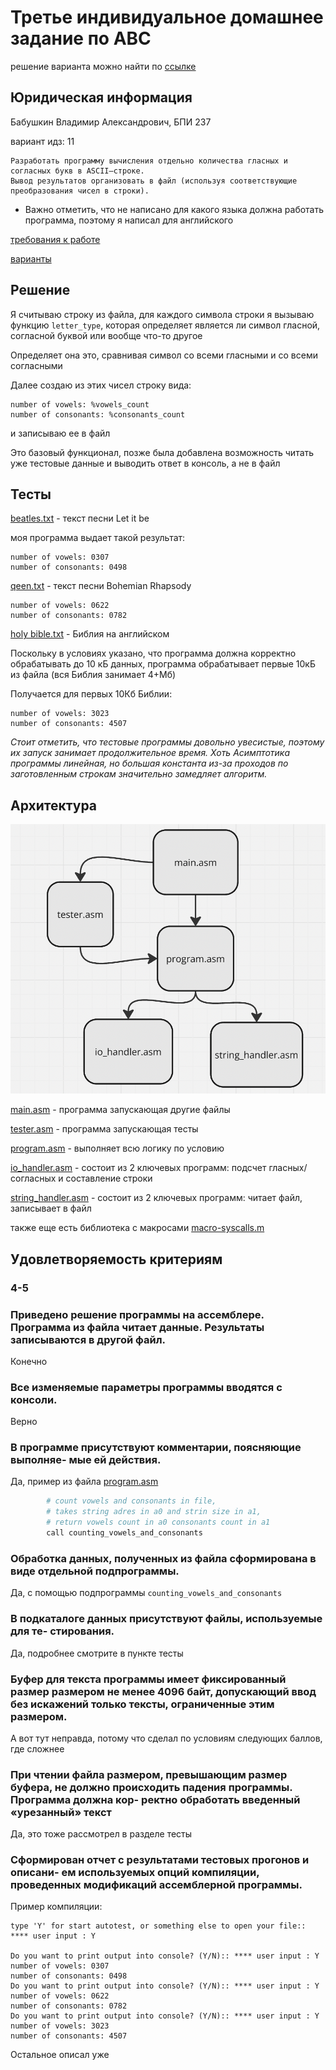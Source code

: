 # Третье индивидуальное домашнее задание по АВС

решение варианта можно найти по [ссылке](https://github.com/Babushkin05/HSE-ABC-OS-course/tree/main/IDZ3)

## Юридическая информация

Бабушкин Владимир Александрович, БПИ 237

вариант идз: 11

```
Разработать программу вычисления отдельно количества гласных и согласных букв в ASCII–строке.
Вывод результатов организовать в файл (используя соответствующие преобразования чисел в строки).
```
- Важно отметить, что не написано для какого языка должна работать программа, поэтому я написал для английского

[требования к работе](req-task-strings.pdf)

[варианты](task-strings.pdf)

## Решение


Я считываю строку из файла, для каждого символа строки я вызываю функцию ```letter_type```, которая определяет является ли символ гласной, согласной буквой или вообще что-то другое

Определяет она это, сравнивая символ со всеми гласными и со всеми согласными

Далее создаю из этих чисел строку вида:

```
number of vowels: %vowels_count
number of consonants: %consonants_count
```

и записываю ее в файл

Это базовый функционал, позже была добавлена возможность читать уже тестовые данные и выводить ответ в консоль, а не в файл

## Тесты

[beatles.txt](beatles.txt) - текст песни Let it be 

моя программа выдает такой результат:

```
number of vowels: 0307
number of consonants: 0498
```

[qeen.txt](qeen.txt) - текст песни Bohemian Rhapsody
```
number of vowels: 0622
number of consonants: 0782
```

[holy bible.txt](holy%20bible.txt) - Библия на английском

Поскольку в условиях указано, что программа должна корректно обрабатывать до 10 кБ данных, программа обрабатывает первые 10кБ из файла (вся Библия занимает 4+Мб)

Получается для первых 10Кб Библии:
```
number of vowels: 3023
number of consonants: 4507
```

*Стоит отметить, что тестовые программы довольно увесистые, поэтому их запуск занимает продолжительное время. Хоть Асимптотика программы линейная, но большая константа из-за проходов по заготовленным строкам значительно замедляет алгоритм.*

## Архитектура

![alt text](assets/architecture.png)

[main.asm](main.asm`) - программа запускающая другие файлы

[tester.asm](tester.asm) - программа запускающая тесты

[program.asm](program.asm) - выполняет всю логику по условию

[io_handler.asm](io_handler.asm) - состоит из 2 ключевых программ: подсчет гласных/согласных и составление строки

[string_handler.asm](string_handler.asm) -  состоит из 2 ключевых программ: читает файл, записывает в файл

также еще есть библиотека с макросами [macro-syscalls.m](macro-syscalls.m)

## Удовлетворяемость критериям

### 4-5

### Приведено решение программы на ассемблере. Программа из файла читает данные. Результаты записываются в другой файл.

Конечно

### Все изменяемые параметры программы вводятся с консоли.

Верно

### В программе присутствуют комментарии, поясняющие выполняе- мые ей действия.

Да, пример из файла [program.asm](program.asm)

```python
        # count vowels and consonants in file, 
		# takes string adres in a0 and strin size in a1, 
		# return vowels count in a0 consonants count in a1
		call counting_vowels_and_consonants
```

### Обработка данных, полученных из файла сформирована в виде отдельной подпрограммы.

Да, с помощью подпрограммы ```counting_vowels_and_consonants```


### В подкаталоге данных присутствуют файлы, используемые для те- стирования.

Да, подробнее смотрите в пункте тесты

### Буфер для текста программы имеет фиксированный размер размером не менее 4096 байт, допускающий ввод без искажений только тексты, ограниченные этим размером.

А вот тут неправда, потому что сделал по условиям следующих баллов, где сложнее

### При чтении файла размером, превышающим размер буфера, не должно происходить падения программы. Программа должна кор- ректно обработать введенный «урезанный» текст

Да, это тоже рассмотрел в разделе тесты

### Сформирован отчет с результатами тестовых прогонов и описани- ем используемых опций компиляции, проведенных модификаций ассемблерной программы.

Пример компиляции:

```
type 'Y' for start autotest, or something else to open your file:: **** user input : Y

Do you want to print output into console? (Y/N):: **** user input : Y
number of vowels: 0307
number of consonants: 0498
Do you want to print output into console? (Y/N):: **** user input : Y
number of vowels: 0622
number of consonants: 0782
Do you want to print output into console? (Y/N):: **** user input : Y
number of vowels: 3023
number of consonants: 4507
```

Остальное описал уже

